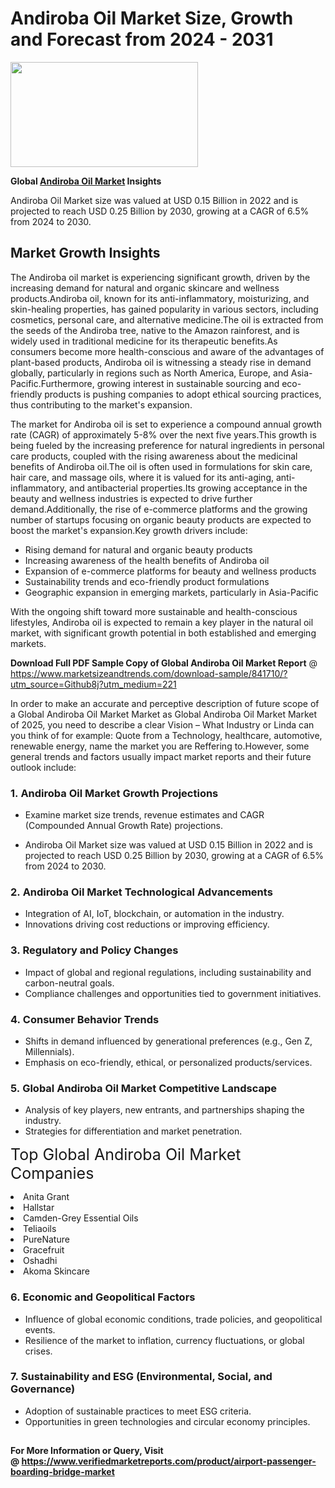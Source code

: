<H1>Andiroba Oil Market Size, Growth and Forecast from 2024 - 2031</H1><img class="aligncenter size-medium wp-image-584254" src="https://thirdeyenews.in/wp-content/uploads/2024/09/Global-Market-Research-300x168.jpeg" alt="" width="300" height="168" /><p><strong>Global&nbsp;<a href="https://www.marketsizeandtrends.com/download-sample/841710/?utm_source=Github8j?utm_medium=221">Andiroba Oil Market</a> Insights</strong></p><p>Andiroba Oil Market size was valued at USD 0.15 Billion in 2022 and is projected to reach USD 0.25 Billion by 2030, growing at a CAGR of 6.5% from 2024 to 2030.</p><p><h2>Market Growth Insights</h2> <p>The Andiroba oil market is experiencing significant growth, driven by the increasing demand for natural and organic skincare and wellness products.Andiroba oil, known for its anti-inflammatory, moisturizing, and skin-healing properties, has gained popularity in various sectors, including cosmetics, personal care, and alternative medicine.The oil is extracted from the seeds of the Andiroba tree, native to the Amazon rainforest, and is widely used in traditional medicine for its therapeutic benefits.As consumers become more health-conscious and aware of the advantages of plant-based products, Andiroba oil is witnessing a steady rise in demand globally, particularly in regions such as North America, Europe, and Asia-Pacific.Furthermore, growing interest in sustainable sourcing and eco-friendly products is pushing companies to adopt ethical sourcing practices, thus contributing to the market's expansion.</p> <p>The market for Andiroba oil is set to experience a compound annual growth rate (CAGR) of approximately 5-8% over the next five years.This growth is being fueled by the increasing preference for natural ingredients in personal care products, coupled with the rising awareness about the medicinal benefits of Andiroba oil.The oil is often used in formulations for skin care, hair care, and massage oils, where it is valued for its anti-aging, anti-inflammatory, and antibacterial properties.Its growing acceptance in the beauty and wellness industries is expected to drive further demand.Additionally, the rise of e-commerce platforms and the growing number of startups focusing on organic beauty products are expected to boost the market's expansion.Key growth drivers include: <ul> <li>Rising demand for natural and organic beauty products</li> <li>Increasing awareness of the health benefits of Andiroba oil</li> <li>Expansion of e-commerce platforms for beauty and wellness products</li> <li>Sustainability trends and eco-friendly product formulations</li> <li>Geographic expansion in emerging markets, particularly in Asia-Pacific</li> </ul> With the ongoing shift toward more sustainable and health-conscious lifestyles, Andiroba oil is expected to remain a key player in the natural oil market, with significant growth potential in both established and emerging markets.<p><span class=""><strong>Download Full PDF Sample Copy of Global Andiroba Oil Market Report</strong> @ <a href="https://www.marketsizeandtrends.com/download-sample/841710/?utm_source=Github8j?utm_medium=221" target="_blank">https://www.marketsizeandtrends.com/download-sample/841710/?utm_source=Github8j?utm_medium=221</a></span></p><p>In order to make an accurate and perceptive description of future scope of a Global&nbsp;Andiroba Oil Market Market as Global&nbsp;Andiroba Oil Market Market of 2025, you need to describe a clear Vision &ndash; What Industry or Linda can you think of for example: Quote from a Technology, healthcare, automotive, renewable energy, name the market you are Reffering to.However, some general trends and factors usually impact market reports and their future outlook include:</p><h3>1.&nbsp;<strong>Andiroba Oil Market Growth Projections</strong></h3><ul><li>Examine market size trends, revenue estimates and CAGR (Compounded Annual Growth Rate) projections.</li><li><p>Andiroba Oil Market size was valued at USD 0.15 Billion in 2022 and is projected to reach USD 0.25 Billion by 2030, growing at a CAGR of 6.5% from 2024 to 2030.</p></li></ul><h3>2.&nbsp;<strong>Andiroba Oil Market Technological Advancements</strong></h3><ul><li>Integration of AI, IoT, blockchain, or automation in the industry.</li><li>Innovations driving cost reductions or improving efficiency.</li></ul><h3>3.&nbsp;<strong>Regulatory and Policy Changes</strong></h3><ul><li>Impact of global and regional regulations, including sustainability and carbon-neutral goals.</li><li>Compliance challenges and opportunities tied to government initiatives.</li></ul><h3>4.&nbsp;<strong>Consumer Behavior Trends</strong></h3><ul><li>Shifts in demand influenced by generational preferences (e.g., Gen Z, Millennials).</li><li>Emphasis on eco-friendly, ethical, or personalized products/services.</li></ul><h3>5.&nbsp;<strong>Global Andiroba Oil Market Competitive Landscape</strong></h3><ul><li>Analysis of key players, new entrants, and partnerships shaping the industry.</li><li>Strategies for differentiation and market penetration.</li></ul><p data-pm-slice="1 1 []"><span style="color: inherit; font-family: inherit; font-size: 25px;">Top Global Andiroba Oil Market Companies</span></p><div class="" data-test-id=""><p><li>Anita Grant</li><li> Hallstar</li><li> Camden-Grey Essential Oils</li><li> Teliaoils</li><li> PureNature</li><li> Gracefruit</li><li> Oshadhi</li><li> Akoma Skincare</li></p></div><h3>6.&nbsp;<strong>Economic and Geopolitical Factors</strong></h3><ul><li>Influence of global economic conditions, trade policies, and geopolitical events.</li><li>Resilience of the market to inflation, currency fluctuations, or global crises.</li></ul><h3>7.&nbsp;<strong>Sustainability and ESG (Environmental, Social, and Governance)</strong></h3><ul><li>Adoption of sustainable practices to meet ESG criteria.</li><li>Opportunities in green technologies and circular economy principles.</li></ul><h2><strong style="font-size: 14px;">For More Information or Query, Visit @&nbsp;</strong><a style="background-color: #ffffff; font-size: 14px;" href="https://www.marketsizeandtrends.com/report/andiroba-oil-market/" target="_blank">https://www.verifiedmarketreports.com/product/airport-passenger-boarding-bridge-market</a></h2>